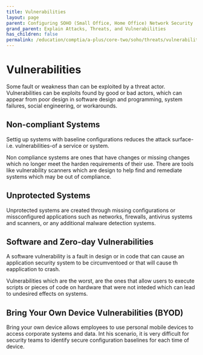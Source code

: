 ```yaml
---
title: Vulnerabilities
layout: page
parent: Configuring SOHO (Small Office, Home Office) Network Security
grand_parent: Explain Attacks, Threats, and Vulnerabilities
has_children: false
permalink: /education/comptia/a-plus/core-two/soho/threats/vulnerabilities/
---
```


# Vulnerabilities

Some fault or weakness than can be exploited by a threat actor. Vulnerabilities can be exploits found by good or bad actors, which can appear from poor design in software design and programming, system failures, social engineering, or workarounds.

## Non-compliant Systems

Settig up systems with baseline configurations reduces the attack surface-i.e. vulnerabilities-of a service or system.

Non compliance systems are ones that have changes or missing changes which no longer meet the harden requirements of their use. There are tools like vulnerability scanners which are design to help find and remediate systems which may be out of compliance.

## Unprotected Systems

Unprotected systems are created through missing configurations or missconfigured applications such as networks, firewalls, antivirus systems and scanners, or any additional malware detection systems.

## Software and Zero-day Vulnerabilities

A software vulnerability is a fault in design or in code that can cause an application security system to be circumventoed or that will cause th eapplication to crash. 

Vulnerabilities which are the worst, are the ones that allow users to execute scripts or pieces of code on hardware that were not inteded which can lead to undesired effects on systems.

## Bring Your Own Device Vulnerabilities (BYOD)

Bring your own device allows employees to use personal mobile devices to access corporate systems and data. Int his scenario, it is very difficult for security teams to identify secure configuration baselines for each time of device.